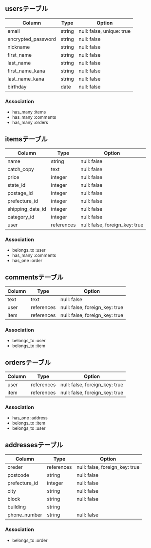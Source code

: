 ## usersテーブル

| Column                    | Type               | Option                         |
| --------------------------| -------------------| -------------------------------|
| email                     | string             | null: false, unique: true      |
| encrypted_password        | string             | null: false                    |
| nickname                  | string             | null: false                    |
| first_name                | string             | null: false                    |
| last_name                 | string             | null: false                    |
| first_name_kana           | string             | null: false                    |
| last_name_kana            | string             | null: false                    |
| birthday                  | date               | null: false                    |

### Association

- has_many :items
- has_many :comments
- has_many :orders

## itemsテーブル

| Column              | Type                  | Option                         |
| --------------------| ----------------------| -------------------------------|
| name                | string                | null: false                    |
| catch_copy          | text                  | null: false                    |
| price               | integer               | null: false                    |
| state_id            | integer               | null: false                    |
| postage_id          | integer               | null: false                    |
| prefecture_id       | integer               | null: false                    |
| shipping_date_id    | integer               | null: false                    |
| category_id         | integer               | null: false                    |
| user                | references            | null: false, foreign_key: true |

### Association

- belongs_to :user
- has_many :comments
- has_one :order

## commentsテーブル

| Column           | Type               | Option                         |
| -----------------| -------------------| -------------------------------|
| text             | text               | null: false                    |
| user             | references         | null: false, foreign_key: true |
| item             | references         | null: false, foreign_key: true |

### Association

- belongs_to :user
- belongs_to :item

## ordersテーブル

| Column           | Type               | Option                         |
| -----------------| -------------------| -------------------------------|
| user             | references         | null: false, foreign_key: true |
| item             | references         | null: false, foreign_key: true |

### Association

- has_one :address
- belongs_to :item
- belongs_to :user

## addressesテーブル

| Column           | Type               | Option                         |
| -----------------| -------------------| -------------------------------|
| oreder           | references         | null: false, foreign_key: true |
| postcode         | string             | null: false                    |
| prefecture_id    | integer            | null: false                    |
| city             | string             | null: false                    |
| block            | string             | null: false                    |
| building         | string             |                                |
| phone_number     | string             | null: false                    |

### Association

- belongs_to :order